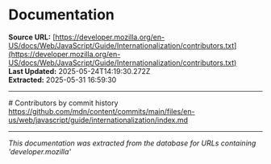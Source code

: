 # Documentation

**Source URL:** [https://developer.mozilla.org/en-US/docs/Web/JavaScript/Guide/Internationalization/contributors.txt](https://developer.mozilla.org/en-US/docs/Web/JavaScript/Guide/Internationalization/contributors.txt)  
**Last Updated:** 2025-05-24T14:19:30.272Z  
**Extracted:** 2025-05-31 16:59:30

---

\# Contributors by commit history
https://github.com/mdn/content/commits/main/files/en-us/web/javascript/guide/internationalization/index.md

---

*This documentation was extracted from the database for URLs containing 'developer.mozilla'*
